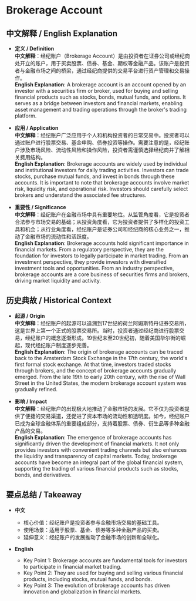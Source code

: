 # Brokerage Account

## 中文解释 / English Explanation

* **定义 / Definition**  
  **中文解释**：经纪账户（Brokerage Account）是由投资者在证券公司或经纪商处开立的账户，用于买卖股票、债券、基金、期权等金融产品。该账户是投资者与金融市场之间的桥梁，通过经纪商提供的交易平台进行资产管理和交易操作。  
  **English Explanation**: A brokerage account is an account opened by an investor with a securities firm or broker, used for buying and selling financial products such as stocks, bonds, mutual funds, and options. It serves as a bridge between investors and financial markets, enabling asset management and trading operations through the broker's trading platform.

* **应用 / Application**  
  **中文解释**：经纪账户广泛应用于个人和机构投资者的日常交易中。投资者可以通过账户进行股票交易、基金申购、债券投资等操作。需要注意的是，经纪账户涉及市场风险、流动性风险和操作风险，投资者需谨慎选择经纪商并了解相关费用结构。  
  **English Explanation**: Brokerage accounts are widely used by individual and institutional investors for daily trading activities. Investors can trade stocks, purchase mutual funds, and invest in bonds through these accounts. It is important to note that brokerage accounts involve market risk, liquidity risk, and operational risk. Investors should carefully select brokers and understand the associated fee structures.

* **重要性 / Significance**  
  **中文解释**：经纪账户在金融市场中具有重要地位。从监管角度看，它是投资者合法参与市场交易的基础；从投资角度看，它为投资者提供了多样化的投资工具和机会；从行业角度看，经纪账户是证券公司和经纪商的核心业务之一，推动了金融市场的流动性和活跃度。  
  **English Explanation**: Brokerage accounts hold significant importance in financial markets. From a regulatory perspective, they are the foundation for investors to legally participate in market trading. From an investment perspective, they provide investors with diversified investment tools and opportunities. From an industry perspective, brokerage accounts are a core business of securities firms and brokers, driving market liquidity and activity.

## 历史典故 / Historical Context

* **起源 / Origin**  
  **中文解释**：经纪账户的起源可以追溯到17世纪的荷兰阿姆斯特丹证券交易所，这是世界上第一个正式的股票交易所。当时，投资者通过经纪商进行股票交易，经纪账户的概念逐渐形成。19世纪末至20世纪初，随着美国华尔街的崛起，现代经纪账户制度逐步完善。  
  **English Explanation**: The origin of brokerage accounts can be traced back to the Amsterdam Stock Exchange in the 17th century, the world's first formal stock exchange. At that time, investors traded stocks through brokers, and the concept of brokerage accounts gradually emerged. From the late 19th to early 20th century, with the rise of Wall Street in the United States, the modern brokerage account system was gradually refined.

* **影响 / Impact**  
  **中文解释**：经纪账户的出现极大地推动了金融市场的发展。它不仅为投资者提供了便捷的交易渠道，还促进了资本市场的流动性和透明度。如今，经纪账户已成为全球金融体系的重要组成部分，支持着股票、债券、衍生品等多种金融产品的交易。  
  **English Explanation**: The emergence of brokerage accounts has significantly driven the development of financial markets. It not only provides investors with convenient trading channels but also enhances the liquidity and transparency of capital markets. Today, brokerage accounts have become an integral part of the global financial system, supporting the trading of various financial products such as stocks, bonds, and derivatives.

## 要点总结 / Takeaway

* **中文**  
  - 核心价值：经纪账户是投资者参与金融市场交易的基础工具。  
  - 使用场景：适用于股票、基金、债券等多种金融产品的买卖。  
  - 延伸意义：经纪账户的发展推动了金融市场的创新和全球化。  

* **English**  
  - Key Point 1: Brokerage accounts are fundamental tools for investors to participate in financial market trading.  
  - Key Point 2: They are used for buying and selling various financial products, including stocks, mutual funds, and bonds.  
  - Key Point 3: The evolution of brokerage accounts has driven innovation and globalization in financial markets.